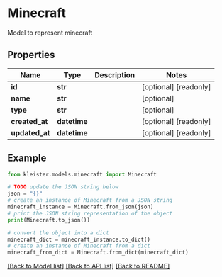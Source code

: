 # Minecraft

Model to represent minecraft

## Properties

Name | Type | Description | Notes
------------ | ------------- | ------------- | -------------
**id** | **str** |  | [optional] [readonly] 
**name** | **str** |  | [optional] 
**type** | **str** |  | [optional] 
**created_at** | **datetime** |  | [optional] [readonly] 
**updated_at** | **datetime** |  | [optional] [readonly] 

## Example

```python
from kleister.models.minecraft import Minecraft

# TODO update the JSON string below
json = "{}"
# create an instance of Minecraft from a JSON string
minecraft_instance = Minecraft.from_json(json)
# print the JSON string representation of the object
print(Minecraft.to_json())

# convert the object into a dict
minecraft_dict = minecraft_instance.to_dict()
# create an instance of Minecraft from a dict
minecraft_from_dict = Minecraft.from_dict(minecraft_dict)
```
[[Back to Model list]](../README.md#documentation-for-models) [[Back to API list]](../README.md#documentation-for-api-endpoints) [[Back to README]](../README.md)


